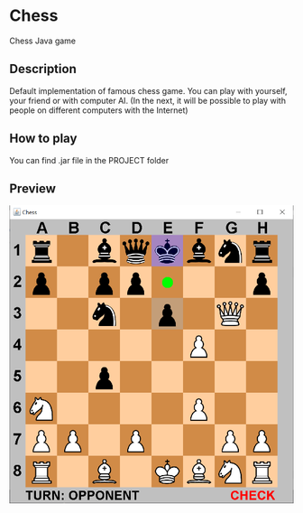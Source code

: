 # Chess
Chess Java game

## Description
Default implementation of famous chess game. You can play with yourself, your friend or with computer AI.
(In the next, it will be possible to play with people on different computers with the Internet)

## How to play
You can find .jar file in the PROJECT folder

## Preview
![Alt text](PROJECT/preview.png)